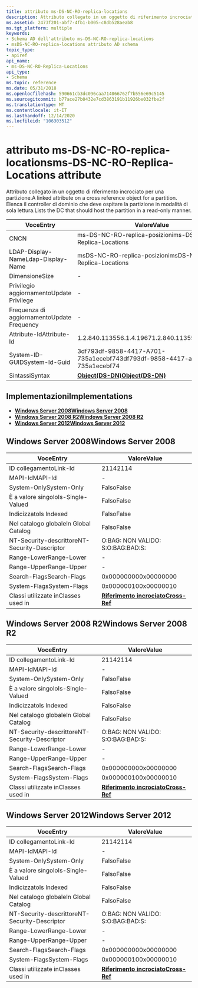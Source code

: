 ```yaml
---
title: attributo ms-DS-NC-RO-replica-locations
description: Attributo collegato in un oggetto di riferimento incrociato per una partizione. Elenca il controller di dominio che deve ospitare la partizione in modalità di sola lettura.
ms.assetid: 2473f201-abf7-4fb1-b005-c8db528aeab8
ms.tgt_platform: multiple
keywords:
- Schema AD dell'attributo ms-DS-NC-RO-replica-locations
- msDS-NC-RO-replica-locations attributo AD schema
topic_type:
- apiref
api_name:
- ms-DS-NC-RO-Replica-Locations
api_type:
- Schema
ms.topic: reference
ms.date: 05/31/2018
ms.openlocfilehash: 590661cb3dc096caa714066762f7b556e69c5145
ms.sourcegitcommit: b77ace27b0432e7cd3863191b11926be032fbe2f
ms.translationtype: MT
ms.contentlocale: it-IT
ms.lasthandoff: 12/14/2020
ms.locfileid: "106303512"
---
```

# <a name="ms-ds-nc-ro-replica-locations-attribute"></a><span data-ttu-id="91b95-106">attributo ms-DS-NC-RO-replica-locations</span><span class="sxs-lookup"><span data-stu-id="91b95-106">ms-DS-NC-RO-Replica-Locations attribute</span></span>

<span data-ttu-id="91b95-107">Attributo collegato in un oggetto di riferimento incrociato per una partizione.</span><span class="sxs-lookup"><span data-stu-id="91b95-107">A linked attribute on a cross reference object for a partition.</span></span> <span data-ttu-id="91b95-108">Elenca il controller di dominio che deve ospitare la partizione in modalità di sola lettura.</span><span class="sxs-lookup"><span data-stu-id="91b95-108">Lists the DC that should host the partition in a read-only manner.</span></span>



| <span data-ttu-id="91b95-109">Voce</span><span class="sxs-lookup"><span data-stu-id="91b95-109">Entry</span></span> | <span data-ttu-id="91b95-110">Valore</span><span class="sxs-lookup"><span data-stu-id="91b95-110">Value</span></span> |
|-------------------|-----------------------------------------|
| <span data-ttu-id="91b95-111">CN</span><span class="sxs-lookup"><span data-stu-id="91b95-111">CN</span></span>                | <span data-ttu-id="91b95-112">ms-DS-NC-RO-replica-posizioni</span><span class="sxs-lookup"><span data-stu-id="91b95-112">ms-DS-NC-RO-Replica-Locations</span></span>           |
| <span data-ttu-id="91b95-113">LDAP-Display-Name</span><span class="sxs-lookup"><span data-stu-id="91b95-113">Ldap-Display-Name</span></span> | <span data-ttu-id="91b95-114">msDS-NC-RO-replica-posizioni</span><span class="sxs-lookup"><span data-stu-id="91b95-114">msDS-NC-RO-Replica-Locations</span></span>            |
| <span data-ttu-id="91b95-115">Dimensione</span><span class="sxs-lookup"><span data-stu-id="91b95-115">Size</span></span>              | \-                                      |
| <span data-ttu-id="91b95-116">Privilegio aggiornamento</span><span class="sxs-lookup"><span data-stu-id="91b95-116">Update Privilege</span></span>  | \-                                      |
| <span data-ttu-id="91b95-117">Frequenza di aggiornamento</span><span class="sxs-lookup"><span data-stu-id="91b95-117">Update Frequency</span></span>  | \-                                      |
| <span data-ttu-id="91b95-118">Attribute-Id</span><span class="sxs-lookup"><span data-stu-id="91b95-118">Attribute-Id</span></span>      | <span data-ttu-id="91b95-119">1.2.840.113556.1.4.1967</span><span class="sxs-lookup"><span data-stu-id="91b95-119">1.2.840.113556.1.4.1967</span></span>                 |
| <span data-ttu-id="91b95-120">System-ID-GUID</span><span class="sxs-lookup"><span data-stu-id="91b95-120">System-Id-Guid</span></span>    | <span data-ttu-id="91b95-121">3df793df-9858-4417-A701-735a1ecebf74</span><span class="sxs-lookup"><span data-stu-id="91b95-121">3df793df-9858-4417-a701-735a1ecebf74</span></span>    |
| <span data-ttu-id="91b95-122">Sintassi</span><span class="sxs-lookup"><span data-stu-id="91b95-122">Syntax</span></span>            | [<span data-ttu-id="91b95-123">**Object(DS-DN)**</span><span class="sxs-lookup"><span data-stu-id="91b95-123">**Object(DS-DN)**</span></span>](s-object-ds-dn.md) |



## <a name="implementations"></a><span data-ttu-id="91b95-124">Implementazioni</span><span class="sxs-lookup"><span data-stu-id="91b95-124">Implementations</span></span>

-   [<span data-ttu-id="91b95-125">**Windows Server 2008**</span><span class="sxs-lookup"><span data-stu-id="91b95-125">**Windows Server 2008**</span></span>](#windows-server-2008)
-   [<span data-ttu-id="91b95-126">**Windows Server 2008 R2**</span><span class="sxs-lookup"><span data-stu-id="91b95-126">**Windows Server 2008 R2**</span></span>](#windows-server-2008-r2)
-   [<span data-ttu-id="91b95-127">**Windows Server 2012**</span><span class="sxs-lookup"><span data-stu-id="91b95-127">**Windows Server 2012**</span></span>](#windows-server-2012)

## <a name="windows-server-2008"></a><span data-ttu-id="91b95-128">Windows Server 2008</span><span class="sxs-lookup"><span data-stu-id="91b95-128">Windows Server 2008</span></span>



| <span data-ttu-id="91b95-129">Voce</span><span class="sxs-lookup"><span data-stu-id="91b95-129">Entry</span></span> | <span data-ttu-id="91b95-130">Valore</span><span class="sxs-lookup"><span data-stu-id="91b95-130">Value</span></span> |
|------------------------|--------------------------------------------|
| <span data-ttu-id="91b95-131">ID collegamento</span><span class="sxs-lookup"><span data-stu-id="91b95-131">Link-Id</span></span>                | <span data-ttu-id="91b95-132">2114</span><span class="sxs-lookup"><span data-stu-id="91b95-132">2114</span></span>                                       |
| <span data-ttu-id="91b95-133">MAPI-Id</span><span class="sxs-lookup"><span data-stu-id="91b95-133">MAPI-Id</span></span>                | \-                                         |
| <span data-ttu-id="91b95-134">System-Only</span><span class="sxs-lookup"><span data-stu-id="91b95-134">System-Only</span></span>            | <span data-ttu-id="91b95-135">Falso</span><span class="sxs-lookup"><span data-stu-id="91b95-135">False</span></span>                                      |
| <span data-ttu-id="91b95-136">È a valore singolo</span><span class="sxs-lookup"><span data-stu-id="91b95-136">Is-Single-Valued</span></span>       | <span data-ttu-id="91b95-137">Falso</span><span class="sxs-lookup"><span data-stu-id="91b95-137">False</span></span>                                      |
| <span data-ttu-id="91b95-138">Indicizzato</span><span class="sxs-lookup"><span data-stu-id="91b95-138">Is Indexed</span></span>             | <span data-ttu-id="91b95-139">Falso</span><span class="sxs-lookup"><span data-stu-id="91b95-139">False</span></span>                                      |
| <span data-ttu-id="91b95-140">Nel catalogo globale</span><span class="sxs-lookup"><span data-stu-id="91b95-140">In Global Catalog</span></span>      | <span data-ttu-id="91b95-141">Falso</span><span class="sxs-lookup"><span data-stu-id="91b95-141">False</span></span>                                      |
| <span data-ttu-id="91b95-142">NT-Security-descrittore</span><span class="sxs-lookup"><span data-stu-id="91b95-142">NT-Security-Descriptor</span></span> | <span data-ttu-id="91b95-143">O:BAG: NON VALIDO: S:</span><span class="sxs-lookup"><span data-stu-id="91b95-143">O:BAG:BAD:S:</span></span>                               |
| <span data-ttu-id="91b95-144">Range-Lower</span><span class="sxs-lookup"><span data-stu-id="91b95-144">Range-Lower</span></span>            | \-                                         |
| <span data-ttu-id="91b95-145">Range-Upper</span><span class="sxs-lookup"><span data-stu-id="91b95-145">Range-Upper</span></span>            | \-                                         |
| <span data-ttu-id="91b95-146">Search-Flags</span><span class="sxs-lookup"><span data-stu-id="91b95-146">Search-Flags</span></span>           | <span data-ttu-id="91b95-147">0x00000000</span><span class="sxs-lookup"><span data-stu-id="91b95-147">0x00000000</span></span>                                 |
| <span data-ttu-id="91b95-148">System-Flags</span><span class="sxs-lookup"><span data-stu-id="91b95-148">System-Flags</span></span>           | <span data-ttu-id="91b95-149">0x00000010</span><span class="sxs-lookup"><span data-stu-id="91b95-149">0x00000010</span></span>                                 |
| <span data-ttu-id="91b95-150">Classi utilizzate in</span><span class="sxs-lookup"><span data-stu-id="91b95-150">Classes used in</span></span>        | [<span data-ttu-id="91b95-151">**Riferimento incrociato**</span><span class="sxs-lookup"><span data-stu-id="91b95-151">**Cross-Ref**</span></span>](c-crossref.md)<br/> |



## <a name="windows-server-2008-r2"></a><span data-ttu-id="91b95-152">Windows Server 2008 R2</span><span class="sxs-lookup"><span data-stu-id="91b95-152">Windows Server 2008 R2</span></span>



| <span data-ttu-id="91b95-153">Voce</span><span class="sxs-lookup"><span data-stu-id="91b95-153">Entry</span></span> | <span data-ttu-id="91b95-154">Valore</span><span class="sxs-lookup"><span data-stu-id="91b95-154">Value</span></span> |
|------------------------|--------------------------------------------|
| <span data-ttu-id="91b95-155">ID collegamento</span><span class="sxs-lookup"><span data-stu-id="91b95-155">Link-Id</span></span>                | <span data-ttu-id="91b95-156">2114</span><span class="sxs-lookup"><span data-stu-id="91b95-156">2114</span></span>                                       |
| <span data-ttu-id="91b95-157">MAPI-Id</span><span class="sxs-lookup"><span data-stu-id="91b95-157">MAPI-Id</span></span>                | \-                                         |
| <span data-ttu-id="91b95-158">System-Only</span><span class="sxs-lookup"><span data-stu-id="91b95-158">System-Only</span></span>            | <span data-ttu-id="91b95-159">Falso</span><span class="sxs-lookup"><span data-stu-id="91b95-159">False</span></span>                                      |
| <span data-ttu-id="91b95-160">È a valore singolo</span><span class="sxs-lookup"><span data-stu-id="91b95-160">Is-Single-Valued</span></span>       | <span data-ttu-id="91b95-161">Falso</span><span class="sxs-lookup"><span data-stu-id="91b95-161">False</span></span>                                      |
| <span data-ttu-id="91b95-162">Indicizzato</span><span class="sxs-lookup"><span data-stu-id="91b95-162">Is Indexed</span></span>             | <span data-ttu-id="91b95-163">Falso</span><span class="sxs-lookup"><span data-stu-id="91b95-163">False</span></span>                                      |
| <span data-ttu-id="91b95-164">Nel catalogo globale</span><span class="sxs-lookup"><span data-stu-id="91b95-164">In Global Catalog</span></span>      | <span data-ttu-id="91b95-165">Falso</span><span class="sxs-lookup"><span data-stu-id="91b95-165">False</span></span>                                      |
| <span data-ttu-id="91b95-166">NT-Security-descrittore</span><span class="sxs-lookup"><span data-stu-id="91b95-166">NT-Security-Descriptor</span></span> | <span data-ttu-id="91b95-167">O:BAG: NON VALIDO: S:</span><span class="sxs-lookup"><span data-stu-id="91b95-167">O:BAG:BAD:S:</span></span>                               |
| <span data-ttu-id="91b95-168">Range-Lower</span><span class="sxs-lookup"><span data-stu-id="91b95-168">Range-Lower</span></span>            | \-                                         |
| <span data-ttu-id="91b95-169">Range-Upper</span><span class="sxs-lookup"><span data-stu-id="91b95-169">Range-Upper</span></span>            | \-                                         |
| <span data-ttu-id="91b95-170">Search-Flags</span><span class="sxs-lookup"><span data-stu-id="91b95-170">Search-Flags</span></span>           | <span data-ttu-id="91b95-171">0x00000000</span><span class="sxs-lookup"><span data-stu-id="91b95-171">0x00000000</span></span>                                 |
| <span data-ttu-id="91b95-172">System-Flags</span><span class="sxs-lookup"><span data-stu-id="91b95-172">System-Flags</span></span>           | <span data-ttu-id="91b95-173">0x00000010</span><span class="sxs-lookup"><span data-stu-id="91b95-173">0x00000010</span></span>                                 |
| <span data-ttu-id="91b95-174">Classi utilizzate in</span><span class="sxs-lookup"><span data-stu-id="91b95-174">Classes used in</span></span>        | [<span data-ttu-id="91b95-175">**Riferimento incrociato**</span><span class="sxs-lookup"><span data-stu-id="91b95-175">**Cross-Ref**</span></span>](c-crossref.md)<br/> |



## <a name="windows-server-2012"></a><span data-ttu-id="91b95-176">Windows Server 2012</span><span class="sxs-lookup"><span data-stu-id="91b95-176">Windows Server 2012</span></span>



| <span data-ttu-id="91b95-177">Voce</span><span class="sxs-lookup"><span data-stu-id="91b95-177">Entry</span></span> | <span data-ttu-id="91b95-178">Valore</span><span class="sxs-lookup"><span data-stu-id="91b95-178">Value</span></span> |
|------------------------|--------------------------------------------|
| <span data-ttu-id="91b95-179">ID collegamento</span><span class="sxs-lookup"><span data-stu-id="91b95-179">Link-Id</span></span>                | <span data-ttu-id="91b95-180">2114</span><span class="sxs-lookup"><span data-stu-id="91b95-180">2114</span></span>                                       |
| <span data-ttu-id="91b95-181">MAPI-Id</span><span class="sxs-lookup"><span data-stu-id="91b95-181">MAPI-Id</span></span>                | \-                                         |
| <span data-ttu-id="91b95-182">System-Only</span><span class="sxs-lookup"><span data-stu-id="91b95-182">System-Only</span></span>            | <span data-ttu-id="91b95-183">Falso</span><span class="sxs-lookup"><span data-stu-id="91b95-183">False</span></span>                                      |
| <span data-ttu-id="91b95-184">È a valore singolo</span><span class="sxs-lookup"><span data-stu-id="91b95-184">Is-Single-Valued</span></span>       | <span data-ttu-id="91b95-185">Falso</span><span class="sxs-lookup"><span data-stu-id="91b95-185">False</span></span>                                      |
| <span data-ttu-id="91b95-186">Indicizzato</span><span class="sxs-lookup"><span data-stu-id="91b95-186">Is Indexed</span></span>             | <span data-ttu-id="91b95-187">Falso</span><span class="sxs-lookup"><span data-stu-id="91b95-187">False</span></span>                                      |
| <span data-ttu-id="91b95-188">Nel catalogo globale</span><span class="sxs-lookup"><span data-stu-id="91b95-188">In Global Catalog</span></span>      | <span data-ttu-id="91b95-189">Falso</span><span class="sxs-lookup"><span data-stu-id="91b95-189">False</span></span>                                      |
| <span data-ttu-id="91b95-190">NT-Security-descrittore</span><span class="sxs-lookup"><span data-stu-id="91b95-190">NT-Security-Descriptor</span></span> | <span data-ttu-id="91b95-191">O:BAG: NON VALIDO: S:</span><span class="sxs-lookup"><span data-stu-id="91b95-191">O:BAG:BAD:S:</span></span>                               |
| <span data-ttu-id="91b95-192">Range-Lower</span><span class="sxs-lookup"><span data-stu-id="91b95-192">Range-Lower</span></span>            | \-                                         |
| <span data-ttu-id="91b95-193">Range-Upper</span><span class="sxs-lookup"><span data-stu-id="91b95-193">Range-Upper</span></span>            | \-                                         |
| <span data-ttu-id="91b95-194">Search-Flags</span><span class="sxs-lookup"><span data-stu-id="91b95-194">Search-Flags</span></span>           | <span data-ttu-id="91b95-195">0x00000000</span><span class="sxs-lookup"><span data-stu-id="91b95-195">0x00000000</span></span>                                 |
| <span data-ttu-id="91b95-196">System-Flags</span><span class="sxs-lookup"><span data-stu-id="91b95-196">System-Flags</span></span>           | <span data-ttu-id="91b95-197">0x00000010</span><span class="sxs-lookup"><span data-stu-id="91b95-197">0x00000010</span></span>                                 |
| <span data-ttu-id="91b95-198">Classi utilizzate in</span><span class="sxs-lookup"><span data-stu-id="91b95-198">Classes used in</span></span>        | [<span data-ttu-id="91b95-199">**Riferimento incrociato**</span><span class="sxs-lookup"><span data-stu-id="91b95-199">**Cross-Ref**</span></span>](c-crossref.md)<br/> |



 

 





